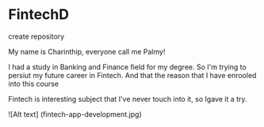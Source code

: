 # FintechD
create repository

My name is Charinthip, everyone call me Palmy!

I had a study in Banking and Finance field for my degree. So I'm trying to persiut my future career in Fintech. And that the reason that I have enrooled into this course

Fintech is interesting subject that I've never touch into it, so Igave it a try.

![Alt text] (fintech-app-development.jpg)
